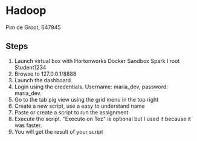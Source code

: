 # Hadoop
<author> Pim de Groot, 647945

## Steps
1. Launch virtual box with Hortonworks Docker Sandbox Spark I root Student1234
2. Browse to 127.0.0.1/8888
3. Launch the dashboard
4. Login using the credentials. Username: maria_dev, password: maria_dev.
5. Go to the tab pig view using the grid menu in the top right
6. Create a new script, use a easy to understand name
7. Paste or create a script to run the assignment
8. Execute the script. "Execute on Tez" is optional but I used it because it was faster. 
9. You will get the result of your script 